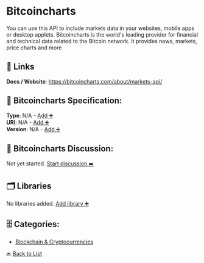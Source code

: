 # Bitcoincharts

You can use this API to include markets data in your websites, mobile apps or desktop applets. Bitcoincharts is the world's leading provider for financial and technical data related to the Bitcoin network. It provides news, markets, price charts and more

##  🔗 Links
**Docs / Website**: https://bitcoincharts.com/about/markets-api/

## 🧬 Bitcoincharts Specification:
**Type**: N/A - [Add ➕](https://github.com/apis-list/apis-list/edit/main/apis.yaml#L1620)  
**URI**: N/A - [Add ➕](https://github.com/apis-list/apis-list/edit/main/apis.yaml#L1620)  
**Version**: N/A - [Add ➕](https://github.com/apis-list/apis-list/edit/main/apis.yaml#L1620)

## 💬 Bitcoincharts Discussion:
Not yet started. [Start discussion ➡️](https://github.com/apis-list/apis-list/discussions/new)

## 🗂️ Libraries

No libraries added. [Add library ➕](https://github.com/apis-list/apis-list/edit/main/apis.yaml#L1620)    


## 🗄️ Categories:
- [Blockchain & Cryptocurrencies](https://github.com/apis-list/apis-list#blockchain--cryptocurrencies-)

🔙  [Back to List](https://github.com/apis-list/apis-list)
